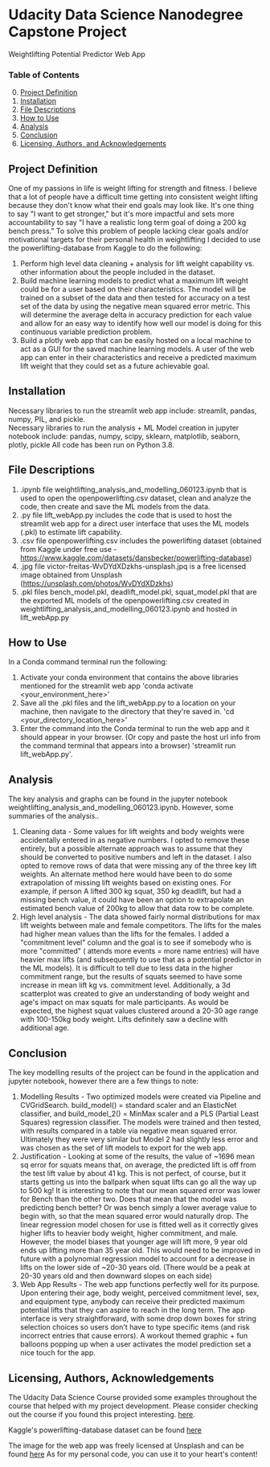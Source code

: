# Udacity Data Science Nanodegree Capstone Project
Weightlifting Potential Predictor Web App
 
### Table of Contents

0. [Project Definition](#summary)
1. [Installation](#installation)
2. [File Descriptions](#files)
3. [How to Use](#use)
4. [Analysis](#analysis)
5. [Conclusion](#results)
6. [Licensing, Authors, and Acknowledgements](#licensing)

## Project Definition <a name="summary"></a>

One of my passions in life is weight lifting for strength and fitness.
I believe that a lot of people have a difficult time getting into consistent weight lifting because they don't know what their end goals may look like.
It's one thing to say "I want to get stronger," but it's more impactful and sets more accountability to say "I have a realistic long term goal of doing a 200 kg bench press."
To solve this problem of people lacking clear goals and/or motivational targets for their personal health in weightlifting I decided to use the powerlifting-database from Kaggle to do the following:

1. Perform high level data cleaning + analysis for lift weight capability vs. other information about the people included in the dataset.
2. Build machine learning models to predict what a maximum lift weight could be for a user based on their characteristics. The model will be trained on a subset of the data and then tested for accuracy on a test set of the data by using the negative mean squared error metric. This will determine the average delta in accuracy prediction for each value and allow for an easy way to identify how well our model is doing for this continuous variable prediction problem. 
3. Build a plotly web app that can be easily hosted on a local machine to act as a GUI for the saved machine learning models. A user of the web app can enter in their characteristics and receive a predicted maximum lift weight that they could set as a future achievable goal.

## Installation <a name="installation"></a>

Necessary libraries to run the streamlit web app include: streamlit, pandas, numpy, PIL, and pickle.  
Necessary libraries to run the analysis + ML Model creation in jupyter notebook include: pandas, numpy, scipy, sklearn, matplotlib, seaborn, plotly, pickle
All code has been run on Python 3.8.

## File Descriptions <a name="files"></a>

1) .ipynb file weightlifting_analysis_and_modelling_060123.ipynb that is used to open the openpowerlifting.csv dataset, clean and analyze the code, then create and save the ML models from the data.
2) .py file lift_webApp.py includes the code that is used to host the streamlit web app for a direct user interface that uses the ML models (.pkl) to estimate lift capability.
3) .csv file openpowerlifting.csv includes the powerlifting dataset (obtained from Kaggle under free use - https://www.kaggle.com/datasets/dansbecker/powerlifting-database)
4) .jpg file victor-freitas-WvDYdXDzkhs-unsplash.jpq is a free licensed image obtained from Unsplash (https://unsplash.com/photos/WvDYdXDzkhs)
5) .pkl files bench_model.pkl, deadlift_model.pkl, squat_model.pkl that are the exported ML models of the openpowerlifting.csv created in weightlifting_analysis_and_modelling_060123.ipynb and hosted in lift_webApp.py


## How to Use <a name="use"></a>

In a Conda command terminal run the following:
1) Activate your conda environment that contains the above libraries mentioned for the streamlit web app
    'conda activate <your_environment_here>'
2) Save all the .pkl files and the lift_webApp.py to a location on your machine, then navigate to the directory that they're saved in.
     'cd <your_directory_location_here>'
3) Enter the command into the Conda terminal to run the web app and it should appear in your browser. (Or copy and paste the host url info from the command terminal that appears into a browser)
    'streamlit run lift_webApp.py'.

## Analysis<a name="analysis"></a>

The key analysis and graphs can be found in the jupyter notebook weightlifting_analysis_and_modelling_060123.ipynb. However, some summaries of the analysis..
1) Cleaning data - Some values for lift weights and body weights were accidentally entered in as negative numbers. I opted to remove these entirely, but a possible alternate approach was to assume that they should be converted to positive numbers and left in the dataset.  I also opted to remove rows of data that were missing any of the three key lift weights. An alternate method here would have been to do some extrapolation of missing lift weights based on existing ones. For example, if person A lifted 300 kg squat, 350 kg deadlift, but had a missing bench value, it could have been an option to extrapolate an estimated bench value of 200kg to allow that data row to be complete.
2) High level analysis - The data showed fairly normal distributions for max lift weights between male and female competitors. The lifts for the males had higher mean values than the lifts for the females. I added a "commitment level" column and the goal is to see if somebody who is more "committed" ( attends more events = more name entries) will have heavier max lifts (and subsequently to use that as a potential predictor in the ML models). It is difficult to tell due to less data in the higher commitment range, but the results of squats seemed to have some increase in mean lift kg vs. commitment level. Additionally, a 3d scatterplot was created to give an understanding of body weight and age's impact on max squats for male participants. As would be expected, the highest squat values clustered around a 20-30 age range with 100-150kg body weight. Lifts definitely saw a decline with additional age.


## Conclusion<a name="results"></a>

The key modelling results of the project can be found in the application and jupyter notebook, however there are a few things to note:
1) Modelling Results - Two optimized models were created via Pipeline and CVGridSearch. build_model() = standard scaler and an ElasticNet classifier, and build_model_2() = MinMax scaler and a PLS (Partial Least Squares) regression classifier. The models were trained and then tested, with results compared in a table via negative mean squared error. Ultimately they were very similar but Model 2 had slightly less error and was chosen as the set of lift models to export for the web app.
2) Justification - Looking at some of the results, the value of ~1696 mean sq error for squats means that, on average, the predicted lift is off from the test lift value by about 41 kg. This is not perfect, of course, but it starts getting us into the ballpark when squat lifts can go all the way up to 500 kg! It is interesting to note that our mean squared error was lower for Bench than the other two. Does that mean that the model was predicting bench better? Or was bench simply a lower average value to begin with, so that the mean squared error would naturally drop. The linear regression model chosen for use is fitted well as it correctly gives higher lifts to heavier body weight, higher commitment, and male. However, the model biases that younger age will lift more, 9 year old ends up lifting more than 35 year old. This would need to be improved in future with a polynomial regression model to account for a decrease in lifts on the lower side of ~20-30 years old. (There would be a peak at 20-30 years old and then downward slopes on each side)
3) Web App Results - The web app functions perfectly well for its purpose. Upon entering their age, body weight, perceived commitment level, sex, and equipment type, anybody can receive their predicted maximum potential lifts that they can aspire to reach in the long term. The app interface is very straightforward, with some drop down boxes for string selection choices so users don't have to type specific items (and risk incorrect entries that cause errors). A workout themed graphic + fun balloons popping up when a user activates the model prediction set a nice touch for the app.

## Licensing, Authors, Acknowledgements<a name="licensing"></a>

The Udacity Data Science Course provided some examples throughout the course that helped with my project development. Please consider checking out the course if you found this project interesting. [here](https://www.udacity.com/courses/all?utm_source=gsem_brand&utm_medium=ads_r&utm_campaign=747168232_c_individuals&utm_term=126315200811&utm_keyword=udacity_e&gclid=CjwKCAjw586hBhBrEiwAQYEnHVqnxwSRVfaDb53lwF5Fa3Jx1xeR7nfh3ZokP82uTh0IFPzLBeHE0RoC5RsQAvD_BwE).

Kaggle's powerlifting-database dataset can be found [here](https://www.kaggle.com/datasets/dansbecker/powerlifting-database)

The image for the web app was freely licensed at Unsplash and can be found [here](https://unsplash.com/photos/WvDYdXDzkhs)
As for my personal code, you can use it to your heart's content!